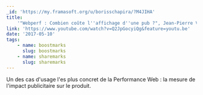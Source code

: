 ```yaml
---
_id: 'https://my.framasoft.org/u/borisschapira/?M4JIHA'
title:
    '"Webperf : Combien coûte l''affichage d''une pub ?", Jean-Pierre Vincent'
link: 'https://www.youtube.com/watch?v=Q2JpGocyiQg&feature=youtu.be'
date: '2017-05-10'
tags:
    - name: boostmarks
      slug: boostmarks
    - name: sharemarks
      slug: sharemarks
---
```


<div class="markdown"><p>Un des cas d'usage l'es plus concret de la Performance Web : la mesure de l'impact publicitaire sur le produit.
</p></div>
